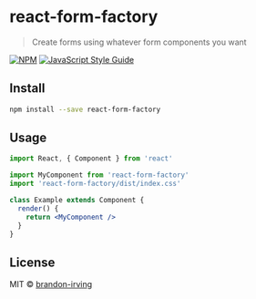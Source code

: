 # react-form-factory

> Create forms using whatever form components you want

[![NPM](https://img.shields.io/npm/v/react-form-factory.svg)](https://www.npmjs.com/package/react-form-factory) [![JavaScript Style Guide](https://img.shields.io/badge/code_style-standard-brightgreen.svg)](https://standardjs.com)

## Install

```bash
npm install --save react-form-factory
```

## Usage

```jsx
import React, { Component } from 'react'

import MyComponent from 'react-form-factory'
import 'react-form-factory/dist/index.css'

class Example extends Component {
  render() {
    return <MyComponent />
  }
}
```

## License

MIT © [brandon-irving](https://github.com/brandon-irving)
